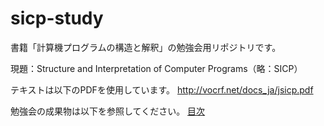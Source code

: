 # sicp-study
書籍「計算機プログラムの構造と解釈」の勉強会用リポジトリです。

現題：Structure and Interpretation of Computer Programs（略：SICP）

テキストは以下のPDFを使用しています。
http://vocrf.net/docs_ja/jsicp.pdf

勉強会の成果物は以下を参照してください。
[目次](INDEX.md)